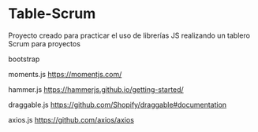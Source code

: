 # Table-Scrum

Proyecto creado para practicar el uso de librerías JS realizando un tablero Scrum para proyectos

bootstrap


moments.js
https://momentjs.com/

hammer.js
https://hammerjs.github.io/getting-started/

draggable.js
https://github.com/Shopify/draggable#documentation

axios.js
https://github.com/axios/axios